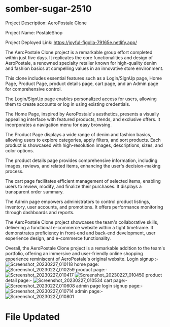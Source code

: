 # somber-sugar-2510

Project Description: AeroPostale Clone

Project Name: PostaleShop

Project Deployed Link: https://joyful-figolla-79165e.netlify.app/


The AeroPostale Clone project is a remarkable group effort completed within just five days. It replicates the core functionalities and design of AeroPostale, a renowned specialty retailer known for high-quality denim and fashion basics at compelling values in an innovative store environment.

This clone includes essential features such as a Login/SignUp page, Home Page, Product Page, product details page, cart page, and an Admin page for comprehensive control.

The Login/SignUp page enables personalized access for users, allowing them to create accounts or log in using existing credentials.

The Home Page, inspired by AeroPostale's aesthetics, presents a visually appealing interface with featured products, trends, and exclusive offers. It incorporates a navigation menu for easy browsing.

The Product Page displays a wide range of denim and fashion basics, allowing users to explore categories, apply filters, and sort products. Each product is showcased with high-resolution images, descriptions, sizes, and color options.

The product details page provides comprehensive information, including images, reviews, and related items, enhancing the user's decision-making process.

The cart page facilitates efficient management of selected items, enabling users to review, modify, and finalize their purchases. It displays a transparent order summary.

The Admin page empowers administrators to control product listings, inventory, user accounts, and promotions. It offers performance monitoring through dashboards and reports.

The AeroPostale Clone project showcases the team's collaborative skills, delivering a functional e-commerce website within a tight timeframe. It demonstrates proficiency in front-end and back-end development, user experience design, and e-commerce functionality.

Overall, the AeroPostale Clone project is a remarkable addition to the team's portfolio, offering an immersive and user-friendly online shopping experience reminiscent of AeroPostale's original website.
Login signup :-
![Screenshot_20230227_010118](https://user-images.githubusercontent.com/115460299/221501255-0b6d6252-653a-47e7-b88e-fff807fa556c.png)
home page:
![Screenshot_20230227_010259](https://user-images.githubusercontent.com/115460299/221501528-f2991a50-0889-46fa-babd-aa73935f4809.png)
product page:-
![Screenshot_20230227_010417](https://user-images.githubusercontent.com/115460299/221501725-950618e7-adfc-40db-b657-a0a97f57de40.png)
![Screenshot_20230227_010450](https://user-images.githubusercontent.com/115460299/221501830-a2bfe0b9-4759-4256-bbdc-3d4450059de9.png)
product detail page:-
![Screenshot_20230227_010534](https://user-images.githubusercontent.com/115460299/221501960-c7920ec1-7eae-4948-a6d6-6a6e99e4dfa0.png)
cart page:-
![Screenshot_20230227_010608](https://user-images.githubusercontent.com/115460299/221502074-762cd6fb-ad46-4a07-a8d3-a7a5a1ff3982.png)
admin page login signup page:-
![Screenshot_20230227_010714](https://user-images.githubusercontent.com/115460299/221502253-3be8b7ef-3dab-4866-a845-c31fd167a311.png)
admin page:-
![Screenshot_20230227_010801](https://user-images.githubusercontent.com/115460299/221502427-5e444d60-0743-4ada-8db1-b4b03f112c2f.png)



# File Updated
